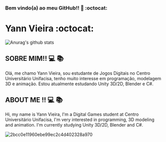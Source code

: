 ### Bem vindo(a) ao meu GitHub!! 👋 :octocat:

<!--
**Yannvieira11/Yannvieira11** is a ✨ _special_ ✨ repository because its `README.md` (this file) appears on your GitHub profile.

Here are some ideas to get you started:

- 🔭 I’m currently working on ...
- 🌱 I’m currently learning ...
- 👯 I’m looking to collaborate on ...
- 🤔 I’m looking for help with ...
- 💬 Ask me about ...
- 📫 How to reach me: ...
- 😄 Pronouns: ...
- ⚡ Fun fact: ...
-->
  # Yann Vieira :octocat:

<!--
**Yannvieira11/Yannvieira11** is a ✨ _special_ ✨ repository because its `README.md` (this file) appears on your GitHub profile.

Here are some ideas to get you started:

- 🔭 Eu gosto de café e aprender novas coisas ...
- 🌱 Atualmente estou aprendendo Python...
- 👯 Faço parte de comunidades como o Elas@Computação e Pyladies Paraíba ...
- 🤔 Eu amo trabalhar em equipe e conhecer novas pessoas.
- 💬 No meu tempo livre amo assistir Netflix, ler e conversar
- :instagram: Instagram : @thais.espinola_
- 😄 Pronomes: Ela / Dela
- ⚡ Amo uma conversa contagiante! 
-->
![Anurag's github stats](https://github-readme-stats.vercel.app/api?username=Yannvieira11&show_icons=true&theme=radical) 


## SOBRE MIM!! :computer: :books:

Olá, me chamo Yann Vieira, sou estudante de Jogos Digitais no Centro Universitário Unifacisa, tenho muito interesse em programação, modelagem 3D e animação. 
Estou atualmente estudando Unity 3D/2D, Blender e C#. 


## ABOUT ME !! :computer: :books:

Hi, my name is Yann Vieira, I'm a Digital Games student at Centro Universitário Unifacisa, I'm very interested in programming, 3D modeling and animation.
I'm currently studying Unity 3D/2D, Blender and C#.

![2bcc0e11960ebe99ec2c4d402328a970](https://user-images.githubusercontent.com/93037341/138616121-2ffe9cb4-9f2a-4f55-ad79-3ed712aca1cd.gif)

